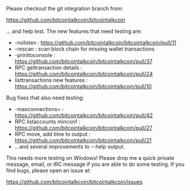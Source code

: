 Please checkout the git integration branch from:

https://github.com/bitcointalkcoin/bitcointalkcoin

... and help test.  The new features that need testing are:

* -nolisten : https://github.com/bitcointalkcoin/bitcointalkcoin/pull/11
* -rescan : scan block chain for missing wallet transactions
* -printtoconsole : https://github.com/bitcointalkcoin/bitcointalkcoin/pull/37
* RPC gettransaction details : https://github.com/bitcointalkcoin/bitcointalkcoin/pull/24
* listtransactions new features : https://github.com/bitcointalkcoin/bitcointalkcoin/pull/10

Bug fixes that also need testing:

* -maxconnections= : https://github.com/bitcointalkcoin/bitcointalkcoin/pull/42
* RPC listaccounts minconf : https://github.com/bitcointalkcoin/bitcointalkcoin/pull/27
* RPC move, add time to output : https://github.com/bitcointalkcoin/bitcointalkcoin/pull/21
* ...and several improvements to --help output.

This needs more testing on Windows!  Please drop me a quick private message, email, or IRC message if you are able to do some testing.  If you find bugs, please open an issue at:

https://github.com/bitcointalkcoin/bitcointalkcoin/issues
